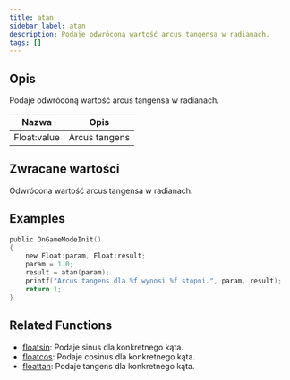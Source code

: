 ```yaml
---
title: atan
sidebar_label: atan
description: Podaje odwróconą wartość arcus tangensa w radianach.
tags: []
---
```


<LowercaseNote />

## Opis

Podaje odwróconą wartość arcus tangensa w radianach.

| Nazwa       | Opis          |
| ----------- | ------------- |
| Float:value | Arcus tangens |

## Zwracane wartości

Odwrócona wartość arcus tangensa w radianach.

## Examples

```c
public OnGameModeInit()
{
    new Float:param, Float:result;
    param = 1.0;
    result = atan(param);
    printf("Arcus tangens dla %f wynosi %f stopni.", param, result);
    return 1;
}
```

## Related Functions

- [floatsin](floatsin): Podaje sinus dla konkretnego kąta.
- [floatcos](floatcos): Podaje cosinus dla konkretnego kąta.
- [floattan](floattan): Podaje tangens dla konkretnego kąta.
